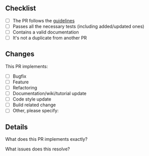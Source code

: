 ## Checklist

- [ ] The PR follows the [guidelines](CONTRIBUTING.md)
- [ ] Passes all the necessary tests (including added/updated ones)
- [ ] Contains a valid documentation
- [ ] It's not a duplicate from another PR

## Changes
This PR implements:
- [ ] Bugfix
- [ ] Feature
- [ ] Refactoring
- [ ] Documentation/wiki/tutorial update
- [ ] Code style update
- [ ] Build related change
- [ ] Other, please specify:

## Details
What does this PR implements exactly?

What issues does this resolve?
<!-- Fixes #1, Closes #2 -->

